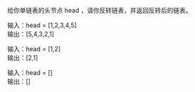 给你单链表的头节点 head ，请你反转链表，并返回反转后的链表。  
 
输入：head = [1,2,3,4,5]  
输出：[5,4,3,2,1]  

输入：head = [1,2]  
输出：[2,1]  

输入：head = []  
输出：[]